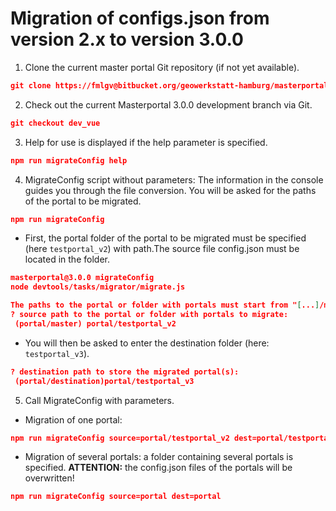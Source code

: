 # Migration of configs.json from version 2.x to version 3.0.0

1.  Clone the current master portal Git repository (if not yet available).
```json
git clone https://fmlgv@bitbucket.org/geowerkstatt-hamburg/masterportal.git
```

2. Check out the current Masterportal 3.0.0 development branch via Git.
```json
git checkout dev_vue
```
3. Help for use is displayed if the help parameter is specified.
```json
npm run migrateConfig help
```
4. MigrateConfig script without parameters: The information in the console guides you through the file conversion. You will be asked for the paths of the portal to be migrated.
```json
npm run migrateConfig
```

- First, the portal folder of the portal to be migrated must be specified (here `testportal_v2`) with path.The source file config.json must be located in the folder.
```json
masterportal@3.0.0 migrateConfig
node devtools/tasks/migrator/migrate.js

The paths to the portal or folder with portals must start from "[...]/masterportal/")!
? source path to the portal or folder with portals to migrate:
 (portal/master) portal/testportal_v2
```
- You will then be asked to enter the destination folder (here: `testportal_v3`).
```json
? destination path to store the migrated portal(s):
 (portal/destination)portal/testportal_v3
```

5. Call MigrateConfig with parameters.

- Migration of one portal:
```json
npm run migrateConfig source=portal/testportal_v2 dest=portal/testportal_v3
```
- Migration of several portals: a folder containing several portals is specified. **ATTENTION:** the config.json files of the portals will be overwritten!
```json
npm run migrateConfig source=portal dest=portal
```
